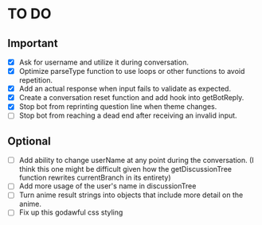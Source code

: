 # TO DO

## Important

- [x] Ask for username and utilize it during conversation.
- [x] Optimize parseType function to use loops or other functions to avoid repetition.
- [x] Add an actual response when input fails to validate as expected.
- [x] Create a conversation reset function and add hook into getBotReply.
- [x] Stop bot from reprinting question line when theme changes.
- [ ] Stop bot from reaching a dead end after receiving an invalid input.

## Optional

- [ ] Add ability to change userName at any point during the conversation. (I think this one might be difficult given how the getDiscussionTree function rewrites currentBranch in its entirety)
- [ ] Add more usage of the user's name in discussionTree
- [ ] Turn anime result strings into objects that include more detail on the anime.
- [ ] Fix up this godawful css styling
